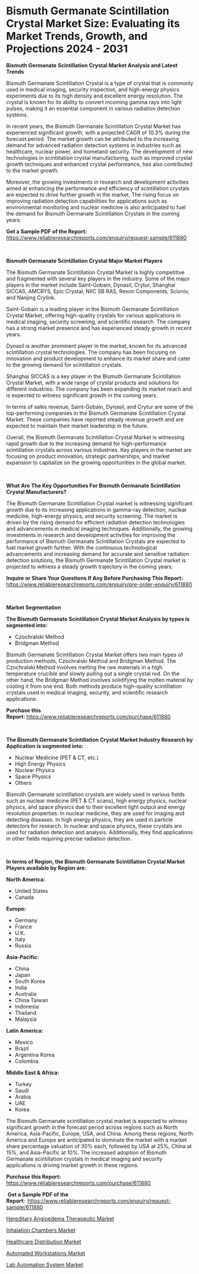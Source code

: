 <p><h1>Bismuth Germanate Scintillation Crystal Market Size: Evaluating its Market Trends, Growth, and Projections 2024 - 2031</h1></p><p><strong>Bismuth Germanate Scintillation Crystal Market Analysis and Latest Trends</strong></p>
<p><p>Bismuth Germanate Scintillation Crystal is a type of crystal that is commonly used in medical imaging, security inspection, and high-energy physics experiments due to its high density and excellent energy resolution. The crystal is known for its ability to convert incoming gamma rays into light pulses, making it an essential component in various radiation detection systems.</p><p>In recent years, the Bismuth Germanate Scintillation Crystal Market has experienced significant growth, with a projected CAGR of 10.3% during the forecast period. The market growth can be attributed to the increasing demand for advanced radiation detection systems in industries such as healthcare, nuclear power, and homeland security. The development of new technologies in scintillation crystal manufacturing, such as improved crystal growth techniques and enhanced crystal performance, has also contributed to the market growth.</p><p>Moreover, the growing investments in research and development activities aimed at enhancing the performance and efficiency of scintillation crystals are expected to drive further growth in the market. The rising focus on improving radiation detection capabilities for applications such as environmental monitoring and nuclear medicine is also anticipated to fuel the demand for Bismuth Germanate Scintillation Crystals in the coming years.</p></p>
<p><strong>Get a Sample PDF of the Report:&nbsp;</strong> <a href="https://www.reliableresearchreports.com/enquiry/request-sample/611880">https://www.reliableresearchreports.com/enquiry/request-sample/611880</a></p>
<p>&nbsp;</p>
<p><strong>Bismuth Germanate Scintillation Crystal Major Market Players</strong></p>
<p><p>The Bismuth Germanate Scintillation Crystal Market is highly competitive and fragmented with several key players in the industry. Some of the major players in the market include Saint-Gobain, Dynasil, Crytur, Shanghai SICCAS, AMCRYS, Epic Crystal, NIIC SB RAS, Rexon Components, Scionix, and Nanjing Crylink.</p><p>Saint-Gobain is a leading player in the Bismuth Germanate Scintillation Crystal Market, offering high-quality crystals for various applications in medical imaging, security screening, and scientific research. The company has a strong market presence and has experienced steady growth in recent years.</p><p>Dynasil is another prominent player in the market, known for its advanced scintillation crystal technologies. The company has been focusing on innovation and product development to enhance its market share and cater to the growing demand for scintillation crystals.</p><p>Shanghai SICCAS is a key player in the Bismuth Germanate Scintillation Crystal Market, with a wide range of crystal products and solutions for different industries. The company has been expanding its market reach and is expected to witness significant growth in the coming years.</p><p>In terms of sales revenue, Saint-Gobain, Dynasil, and Crytur are some of the top-performing companies in the Bismuth Germanate Scintillation Crystal Market. These companies have reported steady revenue growth and are expected to maintain their market leadership in the future.</p><p>Overall, the Bismuth Germanate Scintillation Crystal Market is witnessing rapid growth due to the increasing demand for high-performance scintillation crystals across various industries. Key players in the market are focusing on product innovation, strategic partnerships, and market expansion to capitalize on the growing opportunities in the global market.</p></p>
<p>&nbsp;</p>
<p><strong>What Are The Key Opportunities For Bismuth Germanate Scintillation Crystal Manufacturers?</strong></p>
<p><p>The Bismuth Germanate Scintillation Crystal market is witnessing significant growth due to its increasing applications in gamma-ray detection, nuclear medicine, high-energy physics, and security screening. The market is driven by the rising demand for efficient radiation detection technologies and advancements in medical imaging techniques. Additionally, the growing investments in research and development activities for improving the performance of Bismuth Germanate Scintillation Crystals are expected to fuel market growth further. With the continuous technological advancements and increasing demand for accurate and sensitive radiation detection solutions, the Bismuth Germanate Scintillation Crystal market is projected to witness a steady growth trajectory in the coming years.</p></p>
<p><strong>Inquire or Share Your Questions If Any Before Purchasing This Report:</strong> <a href="https://www.reliableresearchreports.com/enquiry/pre-order-enquiry/611880">https://www.reliableresearchreports.com/enquiry/pre-order-enquiry/611880</a></p>
<p>&nbsp;</p>
<p><strong>Market Segmentation</strong></p>
<p><strong>The Bismuth Germanate Scintillation Crystal Market Analysis by types is segmented into:</strong></p>
<p><ul><li>Czochralski Method</li><li>Bridgman Method</li></ul></p>
<p><p>Bismuth Germanate Scintillation Crystal Market offers two main types of production methods, Czochralski Method and Bridgman Method. The Czochralski Method involves melting the raw materials in a high temperature crucible and slowly pulling out a single crystal rod. On the other hand, the Bridgman Method involves solidifying the molten material by cooling it from one end. Both methods produce high-quality scintillation crystals used in medical imaging, security, and scientific research applications.</p></p>
<p><strong>Purchase this Report:&nbsp;</strong><a href="https://www.reliableresearchreports.com/purchase/611880">https://www.reliableresearchreports.com/purchase/611880</a></p>
<p>&nbsp;</p>
<p><strong>The Bismuth Germanate Scintillation Crystal Market Industry Research by Application is segmented into:</strong></p>
<p><ul><li>Nuclear Medicine (PET & CT, etc.)</li><li>High Energy Physics</li><li>Nuclear Physics</li><li>Space Physics</li><li>Others</li></ul></p>
<p><p>Bismuth Germanate scintillation crystals are widely used in various fields such as nuclear medicine (PET & CT scans), high energy physics, nuclear physics, and space physics due to their excellent light output and energy resolution properties. In nuclear medicine, they are used for imaging and detecting diseases. In high energy physics, they are used in particle detectors for research. In nuclear and space physics, these crystals are used for radiation detection and analysis. Additionally, they find applications in other fields requiring precise radiation detection.</p></p>
<p>&nbsp;</p>
<p><strong>In terms of Region, the Bismuth Germanate Scintillation Crystal Market Players available by Region are:</strong></p>
<p>
    <p> <strong> North America: </strong>
        <ul>
            <li>United States</li>
            <li>Canada</li>
        </ul>
        </p> 
    <p> <strong> Europe: </strong>
        <ul>
            <li>Germany</li>
            <li>France</li>
            <li>U.K.</li>
            <li>Italy</li>
            <li>Russia</li>
        </ul>
        </p> 
    <p> <strong> Asia-Pacific: </strong>
        <ul>
            <li>China</li>
            <li>Japan</li>
            <li>South Korea</li>
            <li>India</li>
            <li>Australia</li>
            <li>China Taiwan</li>
            <li>Indonesia</li>
            <li>Thailand</li>
            <li>Malaysia</li>
        </ul>
        </p> 
    <p> <strong> Latin America: </strong>
        <ul>
            <li>Mexico</li>
            <li>Brazil</li>
            <li>Argentina Korea</li>
            <li>Colombia</li>
        </ul>
        </p> 
    <p> <strong> Middle East & Africa: </strong>
        <ul>
            <li>Turkey</li>
            <li>Saudi</li>
            <li>Arabia</li>
            <li>UAE</li>
            <li>Korea</li>
        </ul>
    </p>
    </p>
<p><p>The Bismuth Germanate scintillation crystal market is expected to witness significant growth in the forecast period across regions such as North America, Asia-Pacific, Europe, USA, and China. Among these regions, North America and Europe are anticipated to dominate the market with a market share percentage valuation of 30% each, followed by USA at 25%, China at 15%, and Asia-Pacific at 10%. The increased adoption of Bismuth Germanate scintillation crystals in medical imaging and security applications is driving market growth in these regions.</p></p>
<p><strong>Purchase this Report: </strong><a href="https://www.reliableresearchreports.com/purchase/611880">https://www.reliableresearchreports.com/purchase/611880</a></p>
<p>&nbsp;<strong>Get a Sample PDF of the Report:&nbsp;&nbsp;</strong><a href="https://www.reliableresearchreports.com/enquiry/request-sample/611880">https://www.reliableresearchreports.com/enquiry/request-sample/611880</a></p>
<p><strong></strong></p>
<p><p><a href="https://medium.com/p/a3185e905425/edit">Hereditary Angioedema Therapeutic Market</a></p><p><a href="https://medium.com/@jensenklein/inhalation-chambers-nbsp-market-focuses-on-market-share-size-and-projected-forecast-till-2031-ac11b5bf01ea">Inhalation Chambers Market</a></p><p><a href="https://medium.com/@elyssablick/healthcare-distribution-market-trends-forecast-and-competitive-analysis-to-2031-d2a61fdc7614">Healthcare Distribution Market</a></p><p><a href="https://medium.com/@ashlybednar2023/automated-workstations-market-trends-and-market-analysis-forecasted-for-period-2024-2031-214857b1e061">Automated Workstations Market</a></p><p><a href="https://medium.com/@ashlybednar2023/lab-automation-system-market-competitive-analysis-market-trends-and-forecast-to-2031-bedc351b827b">Lab Automation System Market</a></p></p>